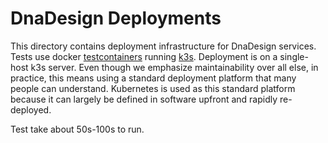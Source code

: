 # DnaDesign Deployments

This directory contains deployment infrastructure for DnaDesign services. Tests use docker [testcontainers](https://testcontainers.com/) running [k3s](https://k3s.io/). Deployment is on a single-host k3s server. Even though we emphasize maintainability over all else, in practice, this means using a standard deployment platform that many people can understand. Kubernetes is used as this standard platform because it can largely be defined in software upfront and rapidly re-deployed.

Test take about 50s-100s to run.
